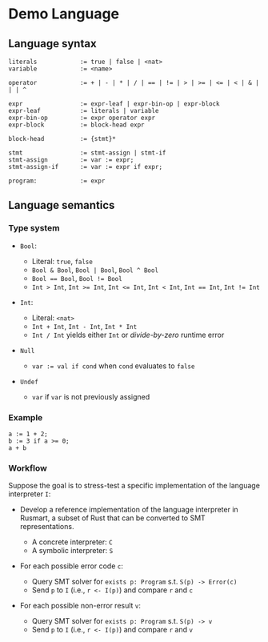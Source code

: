 # Demo Language

## Language syntax

```ebnf
literals            := true | false | <nat>
variable            := <name>

operator            := + | - | * | / | == | != | > | >= | <= | < | & | | | ^

expr                := expr-leaf | expr-bin-op | expr-block
expr-leaf           := literals | variable
expr-bin-op         := expr operator expr
expr-block          := block-head expr

block-head          := {stmt}*

stmt                := stmt-assign | stmt-if
stmt-assign         := var := expr;
stmt-assign-if      := var := expr if expr;

program:            := expr
```

## Language semantics

### Type system

- `Bool`:
    - Literal: `true`, `false`
    - `Bool & Bool`, `Bool | Bool`, `Bool ^ Bool`
    - `Bool == Bool`, `Bool != Bool`
    - `Int > Int`, `Int >= Int`, `Int <= Int`, `Int < Int`, `Int == Int`, `Int != Int`

- `Int`:
    - Literal: `<nat>`
    - `Int + Int`, `Int - Int`, `Int * Int`
    - `Int / Int` yields either `Int` or *divide-by-zero* runtime error

- `Null`
    - `var := val if cond` when `cond` evaluates to `false`

- `Undef`
    - `var` if `var` is not previously assigned

### Example

```rego
a := 1 + 2;
b := 3 if a >= 0;
a + b
```

### Workflow

Suppose the goal is to stress-test a specific implementation of the language
interpreter `I`:

- Develop a reference implementation of the language interpreter in Rusmart,
  a subset of Rust that can be converted to SMT representations.
    - A concrete interpreter: `C`
    - A symbolic interpreter: `S`

- For each possible error code `c`:
    - Query SMT solver for `exists p: Program` s.t. `S(p) -> Error(c)`
    - Send `p` to `I` (i.e., `r <- I(p)`) and compare `r` and `c`

- For each possible non-error result `v`:
    - Query SMT solver for `exists p: Program` s.t. `S(p) -> v`
    - Send `p` to `I` (i.e., `r <- I(p)`) and compare `r` and `v`
